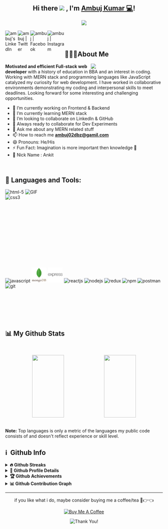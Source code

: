 <h2 align="center">
  Hi there <img src="https://media.giphy.com/media/hvRJCLFzcasrR4ia7z/giphy.gif" width="28"> , I'm <a href="">Ambuj Kumar 💻</a>!
   
</h2>

<p align="center">
  <img src="https://readme-typing-svg.herokuapp.com/?lines=Full%20Stack%20Web%20Developer;MERN%20STACK;Passionate%20Coder;Masai%20School%20taught%20Programmer&center=true&width=500&height=50" >
</p>

<div>
<a href="https://www.linkedin.com/in/ambuj-kumar02/" target = "_blank">
  <img align="left" alt="ambuj's LinkedIn" width="40px" src="https://raw.githubusercontent.com/peterthehan/peterthehan/master/assets/linkedin.svg" />
</a>
<a href="https://twitter.com/@AmbujKr9851" target = "_blank">
  <img align="left" alt="ambuj | Twitter" width="40px" src="https://raw.githubusercontent.com/peterthehan/peterthehan/master/assets/twitter.svg" />
</a>
<a href="https://www.facebook.com/Ambuj.Kumar.1997" target = "_blank">
  <img align="left" alt="ambuj | Facebook" width="55px" src="https://img.icons8.com/color/2x/facebook.png" />
</a>
<a href="https://www.instagram.com/ambuj_kumar_ak" target = "_blank">
  <img align="left" alt="ambuj | Instagram" width="55px" src="https://img.icons8.com/fluency/2x/instagram-new.png" />
</a>
</div>

<br/>
<br/>


## 👨🏻‍💻About Me
<img align='right' src="https://media.giphy.com/media/M9gbBd9nbDrOTu1Mqx/giphy.gif" width="230">
<b>Motivated and efficient Full-stack web developer</b> with a history of education in BBA and an interest in coding. Working with MERN stack and programming languages like JavaScript catalyzed my curiosity for web development. I have worked in collaborative environments demonstrating my coding and interpersonal skills to meet deadlines. Looking forward for some interesting and challenging opportunities.


- 🔭 I’m currently working on Frontend & Backend
- 🌱 I’m currently learning MERN stack
- 👯 I’m looking to collaborate on LinkedIn & GitHub
- 🚀 Always ready to collaborate for Dev Experiments
- 💬 Ask me about any MERN related stuff
- 📫 How to reach me **ambuj02dbz@gamil.com**
- 😄 Pronouns: He/His
- ⚡ Fun Fact: Imagination is more important then knowledge 📖
- 🤠 Nick Name : Ankit
 <br>
 
## 🥇 Languages and Tools:
 <img align="right" alt="GIF" clear = "both" src="https://github.com/abhisheknaiidu/abhisheknaiidu/blob/master/code.gif?raw=true" width="440" height="250" />
<p align="left"> 
    <img src="https://img.icons8.com/color/48/000000/html-5.png" alt="html-5"/> 
    <img src="https://img.icons8.com/color/48/000000/css3.png" alt="css3"/>
    <img src="https://img.icons8.com/color/48/000000/javascript.png" alt="javascript"/>
  <img src="https://raw.githubusercontent.com/devicons/devicon/master/icons/mongodb/mongodb-original-wordmark.svg" alt="mongodb" width="48" height="48"/>
    <img src="https://raw.githubusercontent.com/devicons/devicon/master/icons/express/express-original-wordmark.svg" alt="express" width="48" height="48"/>
    <img src="https://img.icons8.com/officel/80/000000/react.png" alt="reactjs"  width="48" height="48"/>
  <img src="https://img.icons8.com/color/48/000000/nodejs.png" alt="nodejs"/> 
    <img src="https://img.icons8.com/color/48/000000/redux.png" alt="redux"/>
    <img src="https://img.icons8.com/color/48/000000/npm.png"  alt="npm"/>   
    <img src="https://www.vectorlogo.zone/logos/getpostman/getpostman-icon.svg" alt="postman" width="45" height="45" alt="postman"/>
    <img src="https://img.icons8.com/color/48/000000/git.png" alt="git"/>
    
</p>

<br/>
<br/>
<br/>
<br/>
<br/>

## 📊 My Github Stats

<br/>
<p align="center"> 
        <img height= "200px" width ="45%" src="https://github-readme-stats.vercel.app/api?username=AmbujKrAK&theme=react&show_icons=true&include_all_commits=true" />
        <img height= "200px" width ="45%" src="https://github-readme-stats.vercel.app/api/top-langs/?username=AmbujKrAK&theme=react&layout=compact" />
 </p> 
  <br/>
  <b>Note:</b> Top languages is only a metric of the languages my public code consists of and doesn't reflect experience or skill level.
  
 <br>
 
 <h2>ℹ️ &nbsp;Github Info</h2>
 <details>
 <summary><b>🔥 Github Streaks</b></summary>
<p align="center"><img src="https://github-readme-streak-stats.herokuapp.com/?user=AmbujKrAK&theme=black-ice&hide_border=true&stroke=0000&background=0D1117&ring=e05397&fire=e05397&currStreakLabel=e05397" alt="ambuj kumar" /></p>
</details>
<details>	
  <summary><b>🔎 Github Profile Details</b></summary>
<p align="center"><img height="180em" src="https://github-profile-summary-cards.vercel.app/api/cards/profile-details?username=AmbujKrAK&theme=github_dark" alt="ambuj kumar" align = "center"/></p>
</details>
<details>   
 <summary><b>🏆 Github Achievements</b></summary>
<p align="center"> <a href="https://github.com/NitishGoswami"><img src="https://github-profile-trophy.vercel.app/?username=AmbujKrAK&margin-w=5&theme=radical" alt="ambuj kumar" /></a> </p>
 </details>
<details>
<summary><b>📊 Github Contribution Graph</b></summary>
<p align="center"<a href="#"><img alt="Simran Dhiman's Activity Graph" src="https://activity-graph.herokuapp.com/graph?username=AmbujKrAK&bg_color=0D1117&color=e05397&line=e05397&point=FFFFFF&hide_border=true&" /></a></p>
</details>



 <hr>
<p align="center">
    if you like what i do, maybe consider buying me a coffee/tea 🥺👉👈
</p>
<p align="center">
<a href="" target="_blank"><img src="https://cdn.buymeacoffee.com/buttons/v2/default-red.png" alt="Buy Me A Coffee" width="150" ></a>
</p>
<p align="center">
   <img alt="Thank You!" title="Thank You" src="https://img.shields.io/badge/Thank-You-ff69b4.svg"/>
</p>  
